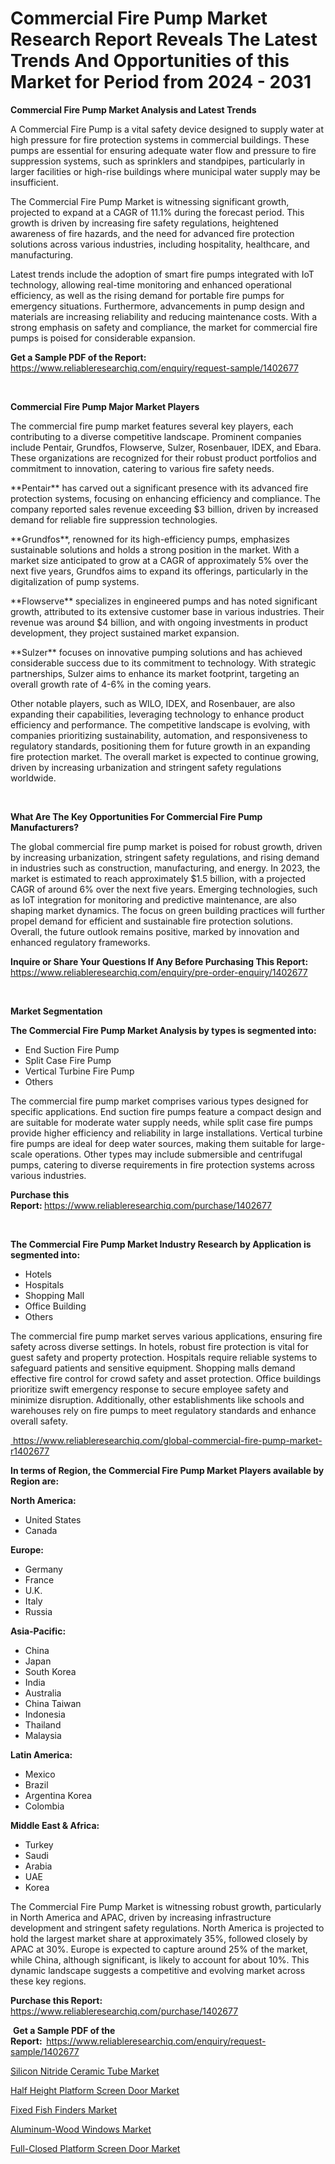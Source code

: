 <p><h1>Commercial Fire Pump Market Research Report Reveals The Latest Trends And Opportunities of this Market for Period from 2024 - 2031</h1></p><p><strong>Commercial Fire Pump Market Analysis and Latest Trends</strong></p>
<p><p>A Commercial Fire Pump is a vital safety device designed to supply water at high pressure for fire protection systems in commercial buildings. These pumps are essential for ensuring adequate water flow and pressure to fire suppression systems, such as sprinklers and standpipes, particularly in larger facilities or high-rise buildings where municipal water supply may be insufficient.</p><p>The Commercial Fire Pump Market is witnessing significant growth, projected to expand at a CAGR of 11.1% during the forecast period. This growth is driven by increasing fire safety regulations, heightened awareness of fire hazards, and the need for advanced fire protection solutions across various industries, including hospitality, healthcare, and manufacturing. </p><p>Latest trends include the adoption of smart fire pumps integrated with IoT technology, allowing real-time monitoring and enhanced operational efficiency, as well as the rising demand for portable fire pumps for emergency situations. Furthermore, advancements in pump design and materials are increasing reliability and reducing maintenance costs. With a strong emphasis on safety and compliance, the market for commercial fire pumps is poised for considerable expansion.</p></p>
<p><strong>Get a Sample PDF of the Report:&nbsp;</strong> <a href="https://www.reliableresearchiq.com/enquiry/request-sample/1402677?utm_campaign=1732&utm_medium=2&utm_source=Github&utm_content=ia&utm_term=23102024&utm_id=commercial-fire-pump">https://www.reliableresearchiq.com/enquiry/request-sample/1402677</a></p>
<p>&nbsp;</p>
<p><strong>Commercial Fire Pump Major Market Players</strong></p>
<p><p>The commercial fire pump market features several key players, each contributing to a diverse competitive landscape. Prominent companies include Pentair, Grundfos, Flowserve, Sulzer, Rosenbauer, IDEX, and Ebara. These organizations are recognized for their robust product portfolios and commitment to innovation, catering to various fire safety needs.</p><p>**Pentair** has carved out a significant presence with its advanced fire protection systems, focusing on enhancing efficiency and compliance. The company reported sales revenue exceeding $3 billion, driven by increased demand for reliable fire suppression technologies.</p><p>**Grundfos**, renowned for its high-efficiency pumps, emphasizes sustainable solutions and holds a strong position in the market. With a market size anticipated to grow at a CAGR of approximately 5% over the next five years, Grundfos aims to expand its offerings, particularly in the digitalization of pump systems.</p><p>**Flowserve** specializes in engineered pumps and has noted significant growth, attributed to its extensive customer base in various industries. Their revenue was around $4 billion, and with ongoing investments in product development, they project sustained market expansion.</p><p>**Sulzer** focuses on innovative pumping solutions and has achieved considerable success due to its commitment to technology. With strategic partnerships, Sulzer aims to enhance its market footprint, targeting an overall growth rate of 4-6% in the coming years.</p><p>Other notable players, such as WILO, IDEX, and Rosenbauer, are also expanding their capabilities, leveraging technology to enhance product efficiency and performance. The competitive landscape is evolving, with companies prioritizing sustainability, automation, and responsiveness to regulatory standards, positioning them for future growth in an expanding fire protection market. The overall market is expected to continue growing, driven by increasing urbanization and stringent safety regulations worldwide.</p></p>
<p>&nbsp;</p>
<p><strong>What Are The Key Opportunities For Commercial Fire Pump Manufacturers?</strong></p>
<p><p>The global commercial fire pump market is poised for robust growth, driven by increasing urbanization, stringent safety regulations, and rising demand in industries such as construction, manufacturing, and energy. In 2023, the market is estimated to reach approximately $1.5 billion, with a projected CAGR of around 6% over the next five years. Emerging technologies, such as IoT integration for monitoring and predictive maintenance, are also shaping market dynamics. The focus on green building practices will further propel demand for efficient and sustainable fire protection solutions. Overall, the future outlook remains positive, marked by innovation and enhanced regulatory frameworks.</p></p>
<p><strong>Inquire or Share Your Questions If Any Before Purchasing This Report:</strong> <a href="https://www.reliableresearchiq.com/enquiry/pre-order-enquiry/1402677?utm_campaign=1732&utm_medium=2&utm_source=Github&utm_content=ia&utm_term=23102024&utm_id=commercial-fire-pump">https://www.reliableresearchiq.com/enquiry/pre-order-enquiry/1402677</a></p>
<p>&nbsp;</p>
<p><strong>Market Segmentation</strong></p>
<p><strong>The Commercial Fire Pump Market Analysis by types is segmented into:</strong></p>
<p><ul><li>End Suction Fire Pump</li><li>Split Case Fire Pump</li><li>Vertical Turbine Fire Pump</li><li>Others</li></ul></p>
<p><p>The commercial fire pump market comprises various types designed for specific applications. End suction fire pumps feature a compact design and are suitable for moderate water supply needs, while split case fire pumps provide higher efficiency and reliability in large installations. Vertical turbine fire pumps are ideal for deep water sources, making them suitable for large-scale operations. Other types may include submersible and centrifugal pumps, catering to diverse requirements in fire protection systems across various industries.</p></p>
<p><strong>Purchase this Report:&nbsp;</strong><a href="https://www.reliableresearchiq.com/purchase/1402677?utm_campaign=1732&utm_medium=2&utm_source=Github&utm_content=ia&utm_term=23102024&utm_id=commercial-fire-pump">https://www.reliableresearchiq.com/purchase/1402677</a></p>
<p>&nbsp;</p>
<p><strong>The Commercial Fire Pump Market Industry Research by Application is segmented into:</strong></p>
<p><ul><li>Hotels</li><li>Hospitals</li><li>Shopping Mall</li><li>Office Building</li><li>Others</li></ul></p>
<p><p>The commercial fire pump market serves various applications, ensuring fire safety across diverse settings. In hotels, robust fire protection is vital for guest safety and property protection. Hospitals require reliable systems to safeguard patients and sensitive equipment. Shopping malls demand effective fire control for crowd safety and asset protection. Office buildings prioritize swift emergency response to secure employee safety and minimize disruption. Additionally, other establishments like schools and warehouses rely on fire pumps to meet regulatory standards and enhance overall safety.</p></p>
<p><a href="https://www.reliableresearchiq.com/global-commercial-fire-pump-market-r1402677?utm_campaign=1732&utm_medium=2&utm_source=Github&utm_content=ia&utm_term=23102024&utm_id=commercial-fire-pump">&nbsp;https://www.reliableresearchiq.com/global-commercial-fire-pump-market-r1402677</a></p>
<p><strong>In terms of Region, the Commercial Fire Pump Market Players available by Region are:</strong></p>
<p>
    <p> <strong> North America: </strong>
        <ul>
            <li>United States</li>
            <li>Canada</li>
        </ul>
        </p> 
    <p> <strong> Europe: </strong>
        <ul>
            <li>Germany</li>
            <li>France</li>
            <li>U.K.</li>
            <li>Italy</li>
            <li>Russia</li>
        </ul>
        </p> 
    <p> <strong> Asia-Pacific: </strong>
        <ul>
            <li>China</li>
            <li>Japan</li>
            <li>South Korea</li>
            <li>India</li>
            <li>Australia</li>
            <li>China Taiwan</li>
            <li>Indonesia</li>
            <li>Thailand</li>
            <li>Malaysia</li>
        </ul>
        </p> 
    <p> <strong> Latin America: </strong>
        <ul>
            <li>Mexico</li>
            <li>Brazil</li>
            <li>Argentina Korea</li>
            <li>Colombia</li>
        </ul>
        </p> 
    <p> <strong> Middle East & Africa: </strong>
        <ul>
            <li>Turkey</li>
            <li>Saudi</li>
            <li>Arabia</li>
            <li>UAE</li>
            <li>Korea</li>
        </ul>
    </p>
    </p>
<p><p>The Commercial Fire Pump Market is witnessing robust growth, particularly in North America and APAC, driven by increasing infrastructure development and stringent safety regulations. North America is projected to hold the largest market share at approximately 35%, followed closely by APAC at 30%. Europe is expected to capture around 25% of the market, while China, although significant, is likely to account for about 10%. This dynamic landscape suggests a competitive and evolving market across these key regions.</p></p>
<p><strong>Purchase this Report: </strong><a href="https://www.reliableresearchiq.com/purchase/1402677?utm_campaign=1732&utm_medium=2&utm_source=Github&utm_content=ia&utm_term=23102024&utm_id=commercial-fire-pump">https://www.reliableresearchiq.com/purchase/1402677</a></p>
<p>&nbsp;<strong>Get a Sample PDF of the Report:&nbsp;&nbsp;</strong><a href="https://www.reliableresearchiq.com/enquiry/request-sample/1402677?utm_campaign=1732&utm_medium=2&utm_source=Github&utm_content=ia&utm_term=23102024&utm_id=commercial-fire-pump">https://www.reliableresearchiq.com/enquiry/request-sample/1402677</a></p>
<p><strong></strong></p>
<p><p><a href="https://www.linkedin.com/pulse/global-silicon-nitride-ceramic-tube-market-analysis-key-trends-hmmxf?utm_campaign=1732&utm_medium=2&utm_source=Github&utm_content=ia&utm_term=23102024&utm_id=commercial-fire-pump">Silicon Nitride Ceramic Tube Market</a></p><p><a href="https://www.linkedin.com/pulse/unlocking-growth-potential-strategic-analysis-half-height-mfumf?utm_campaign=1732&utm_medium=2&utm_source=Github&utm_content=ia&utm_term=23102024&utm_id=commercial-fire-pump">Half Height Platform Screen Door Market</a></p><p><a href="https://www.linkedin.com/pulse/fixed-fish-finders-market-refracting-trends-consumer-behaviors-qsgef?utm_campaign=1732&utm_medium=2&utm_source=Github&utm_content=ia&utm_term=23102024&utm_id=commercial-fire-pump">Fixed Fish Finders Market</a></p><p><a href="https://www.linkedin.com/pulse/digital-transformation-aluminum-wood-windows-industry-market-6nwkf?utm_campaign=1732&utm_medium=2&utm_source=Github&utm_content=ia&utm_term=23102024&utm_id=commercial-fire-pump">Aluminum-Wood Windows Market</a></p><p><a href="https://www.linkedin.com/pulse/strategic-forecast-full-closed-platform-screen-door-market-fur1f?utm_campaign=1732&utm_medium=2&utm_source=Github&utm_content=ia&utm_term=23102024&utm_id=commercial-fire-pump">Full-Closed Platform Screen Door Market</a></p></p>